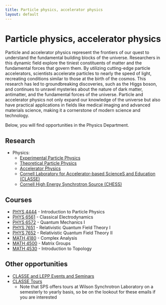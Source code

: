 ```yaml
---
title: Particle physics, accelerator physics
layout: default
---
```

<link rel="stylesheet" href="/main.css">

# Particle physics, accelerator physics

Particle and accelerator physics represent the frontiers of our quest to understand the fundamental building blocks of the universe. Researchers in this dynamic field explore the tiniest constituents of matter and the fundamental forces that govern them. By utilizing cutting-edge particle accelerators, scientists accelerate particles to nearly the speed of light, recreating conditions similar to those at the birth of the cosmos. This research has led to groundbreaking discoveries, such as the Higgs boson, and continues to unravel mysteries about the nature of dark matter, antimatter, and the fundamental forces of the universe. Particle and accelerator physics not only expand our knowledge of the universe but also have practical applications in fields like medical imaging and advanced materials science, making it a cornerstone of modern science and technology.

Below, you will find opportunities in the Physics Department.

## Research
- Physics:
  - [Experimental Particle Physics](https://physics.cornell.edu/research/experimental-elementary-particle-physics)
  - [Theoretical Particle Physics](https://physics.cornell.edu/research/theoretical-elementary-particle-physics)
  - [Accelerator Physics](https://physics.cornell.edu/research/accelerator-physics)
  - [Cornell Laboratory for Accelerator-based ScienceS and Education (CLASSE)](https://www.classe.cornell.edu/)
  - [Cornell High Energy Synchrotron Source (CHESS)](https://www.chess.cornell.edu/)

## Courses
- [PHYS 4444](classes/phys/PHYS4444.html) - Introduction to Particle Physics
- [PHYS 6561](classes/phys/PHYS6561.html) - Classical Electrodynamics
- [PHYS 6572](classes/phys/PHYS6572.html) - Quantum Mechanics I
- [PHYS 7651](classes/phys/PHYS7651.html) - Relativistic Quantum Field Theory I
- [PHYS 7652](classes/phys/PHYS7652.html) - Relativistic Quantum Field Theory II
- [MATH 4180](classes/math/MATH4180.html) - Complex Analysis
- [MATH 4500](classes/math/MATH4500.html) - Matrix Groups
- [MATH 4530](classes/math/MATH4530.html) - Introduction to Topology

## Other opportunities
- [CLASSE and LEPP Events and Seminars](https://www.classe.cornell.edu/NewsAndEvents/)
- [CLASSE Tours](https://tours.classe.cornell.edu/)
  - Note that SPS offers tours at Wilson Synchrotron Laboratory on a semesterly to yearly basis, so be on the lookout for these emails if you are interested
